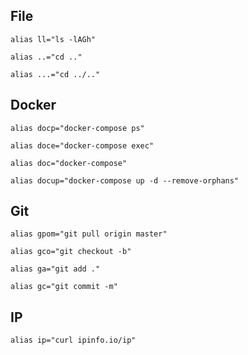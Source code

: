 ## File
`alias ll="ls -lAGh"`

`alias ..="cd .."`

`alias ...="cd ../.."`

## Docker
`alias docp="docker-compose ps"`

`alias doce="docker-compose exec"`

`alias doc="docker-compose"`

`alias docup="docker-compose up -d --remove-orphans"`

## Git
`alias gpom="git pull origin master"`

`alias gco="git checkout -b"`

`alias ga="git add ."`

`alias gc="git commit -m"`

## IP
`alias ip="curl ipinfo.io/ip"`
